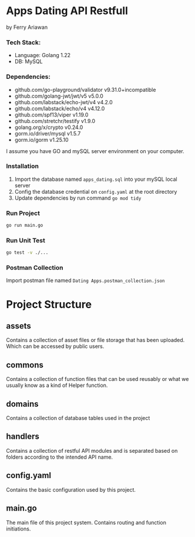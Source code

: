 # Apps Dating API Restfull
by Ferry Ariawan

### Tech Stack:
- Language: Golang 1.22
- DB: MySQL

### Dependencies:
- github.com/go-playground/validator v9.31.0+incompatible
- github.com/golang-jwt/jwt/v5 v5.0.0
- github.com/labstack/echo-jwt/v4 v4.2.0
- github.com/labstack/echo/v4 v4.12.0
- github.com/spf13/viper v1.19.0
- github.com/stretchr/testify v1.9.0
- golang.org/x/crypto v0.24.0
- gorm.io/driver/mysql v1.5.7
- gorm.io/gorm v1.25.10

I assume you have GO and mySQL server environment on your computer.

### Installation
1. Import the database named `apps_dating.sql` into your mySQL local server
1. Config the database credential on `config.yaml` at the root directory
1. Update dependencies by run command `go mod tidy`

### Run Project
```bash
go run main.go
```

### Run Unit Test
```bash
go test -v ./...
```

### Postman Collection
Import postman file named `Dating Apps.postman_collection.json`

# Project Structure
## assets
Contains a collection of asset files or file storage that has been uploaded. Which can be accessed by public users.
## commons
Contains a collection of function files that can be used reusably or what we usually know as a kind of Helper function.
## domains
Contains a collection of database tables used in the project
## handlers
Contains a collection of restful API modules and is separated based on folders according to the intended API name.
## config.yaml
Contains the basic configuration used by this project.
## main.go
The main file of this project system. Contains routing and function initiations.